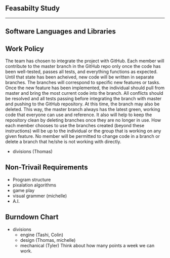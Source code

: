 Feasabilty Study
----------------
----------------

Software Languages and Libraries
--------------------------------

Work Policy
-----------

The team has chosen to integrate the project with GitHub. Each member will contribute to the master branch in the GitHub repo only once the code has been well-tested, passes all tests, and everything functions as expected. Until that state has been acheived, new code will be written in separate branches. The branches will correspond to specific new features or tasks. Once the new feature has been implemented, the individual should pull from master and bring the most current code into the branch. All conflicts should be resolved and all tests passing before integrating the branch with master and pushing to the GitHub repository. At this time, the branch may also be deleted. This way, the master branch always has the latest green, working code that everyone can use and reference. It also will help to keep the repository clean by deleting branches once they are no longer in use. How each member chooses to use the branches created (beyond these instructions) will be up to the individual or the group that is working on any given feature. No member will be permitted to change code in a branch or delete a branch that he/she is not working with directly.

- divisions (Thomas)

Non-Trivail Requirements
------------------------
- Program structure
- pixalation algorithms
- game play
- visual grammer (michelle)
- A.I.

Burndown Chart
--------------
- divisions
	- engine (Tashi, Colin)
	- design (Thomas, michelle)
	- mechanical (Tyler)
Think about how many points a week we can work.
